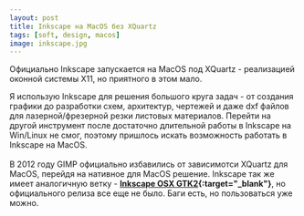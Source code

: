 ```yaml
---
layout: post
title: Inkscape на MacOS без XQuartz
tags: [soft, design, macos]
image: inkscape.jpg
---
```


Официально Inkscape запускается на MacOS под XQuartz - реализацией оконной системы X11, но приятного в этом мало.

<!--excerpt-->

Я использую Inkscape для решения большого круга задач - от создания графики до разработки схем, архитектур, чертежей и даже dxf файлов для лазерной/фрезерной резки листовых материалов. Перейти на другой инструмент после достаточно длительной работы в Inkscape на Win/Linux не смог, поэтому пришлось искать возможность работать в Inkscape на MacOS.
<br/><br/>
В 2012 году GIMP официально избавились от зависимотси XQuartz для MacOS, перейдя на нативное для MacOS решение. 
Inkscape так же имеет аналогичную ветку - **[Inkscape OSX GTK2](https://inkscape.org/en/~su_v/galleries/osxmenu-r12922/){:target="_blank"}**, но официального релиза все еще не было. Баги есть, но пользоваться уже можно.



